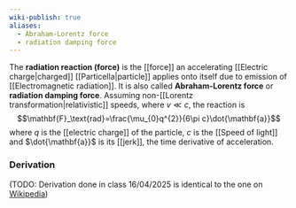 ```yaml
---
wiki-publish: true
aliases:
  - Abraham-Lorentz force
  - radiation damping force
---
```

The **radiation reaction (force)** is the [[force]] an accelerating [[Electric charge|charged]] [[Particella|particle]] applies onto itself due to emission of [[Electromagnetic radiation]]. It is also called **Abraham-Lorentz force** or **radiation damping force**. Assuming non-[[Lorentz transformation|relativistic]] speeds, where $v\ll c$, the reaction is
$$\mathbf{F}_\text{rad}=\frac{\mu_{0}q^{2}}{6\pi c}\dot{\mathbf{a}}$$
where $q$ is the [[electric charge]] of the particle, $c$ is the [[Speed of light]] and $\dot{\mathbf{a}}$ is its [[jerk]], the time derivative of acceleration.
### Derivation
(TODO: Derivation done in class 16/04/2025 is identical to the one on [Wikipedia](https://en.wikipedia.org/wiki/Abraham%E2%80%93Lorentz_force#Derivation))